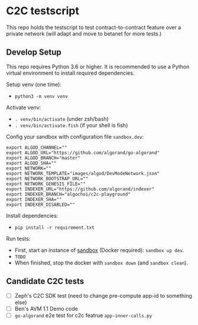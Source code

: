 # C2C testscript

This repo holds the testscript to test contract-to-contract feature over a private network (will adapt and move to betanet for more tests.)

## Develop Setup

This repo requires Python 3.6 or higher. It is recommended to use a Python virtual environment to install required dependencies.

Setup venv (one time):
- `python3 -m venv venv`

Activate venv:
- `. venv/bin/activate` (under zsh/bash)
- `. venv/bin/activate.fish` (if your shell is fish)

Config your sandbox with configuration file `sandbox.dev`:
```shell
export ALGOD_CHANNEL=""
export ALGOD_URL="https://github.com/algorand/go-algorand"
export ALGOD_BRANCH="master"
export ALGOD_SHA=""
export NETWORK=""
export NETWORK_TEMPLATE="images/algod/DevModeNetwork.json"
export NETWORK_BOOTSTRAP_URL=""
export NETWORK_GENESIS_FILE=""
export INDEXER_URL="https://github.com/algorand/indexer"
export INDEXER_BRANCH="algochoi/c2c-playground"
export INDEXER_SHA=""
export INDEXER_DISABLED=""
```

Install dependencies:
- `pip install -r requirement.txt`

Run tests:
- First, start an instance of [sandbox](https://github.com/algorand/sandbox) (Docker required): `sandbox up dev`.
- `TODO`
- When finished, stop the docker with `sandbox down` (and `sandbox clean`).

## Candidate C2C tests

- [ ] Zeph's C2C SDK test (need to change pre-compute app-id to something else)
- [ ] Ben's AVM 1.1 Demo code
- [ ] `go-algorand` e2e test for c2c featrue `app-inner-calls.py`
